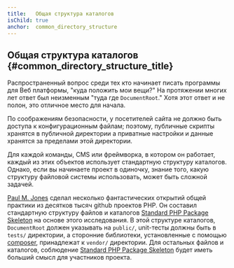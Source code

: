 ```yaml
---
title:   Общая структура каталогов
isChild: true
anchor:  common_directory_structure
---
```


## Общая структура каталогов {#common_directory_structure_title}

Распространенный вопрос среди тех кто начинает писать программы для Веб платформы, "куда положить мои вещи?" На
протяжении многих лет ответ был неизменным "туда где  `DocumentRoot`." Хотя этот ответ и не полон, это отличное место
для начала.

По соображениям безопасности, у посетителей сайта не должно быть доступа к конфигурационным файлам; поэтому, публичные
скрипты хранятся в публичной директории а приватные настройки и данные хранятся за пределами этой директории.

Для каждой команды, CMS или фреймворка, в котором он работает, каждый из этих объектов использует стандартную структуру
каталогов. Однако, если вы начинаете проект в одиночку, знание того, какую структуру файловой системы использовать,
может быть сложной задачей.

[Paul M. Jones] сделал несколько фантастических открытий общей практики из десятков тысяч github проектов PHP. Он
составил стандартную структуру файлов и каталогов [Standard PHP Package Skeleton] на основе этого исследования. В этой
структуре каталогов, `DocumentRoot` должен указывать на `public/`, unit-тесты должны быть в `tests/` директории, а
сторонние библиотеки, установленные с помощью [composer], принадлежат к `vendor/` директории. Для остальных файлов и
каталогов, соблюдение [Standard PHP Package Skeleton] будет иметь больший смысл для участников проекта.

[Paul M. Jones]: http://paul-m-jones.com/
[Standard PHP Package Skeleton]: https://github.com/php-pds/skeleton
[Composer]: /#composer_and_packagist
